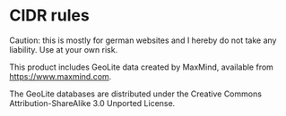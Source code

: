 # CIDR rules
Caution: this is mostly for german websites and I hereby do not take any liability. Use at your own risk.


This product includes GeoLite data created by MaxMind, available from 
https://www.maxmind.com.

The GeoLite databases are distributed under the Creative Commons Attribution-ShareAlike 3.0 Unported License.
